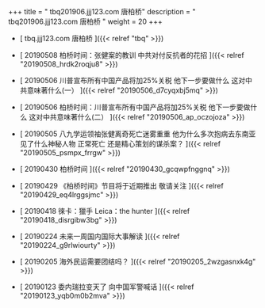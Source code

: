 +++
title = "  tbq201906.jjj123.com 唐柏桥"
description = "  tbq201906.jjj123.com 唐柏桥  "
weight = 20
+++



* [   tbq.jjj123.com 唐柏桥 ]({{< relref "tbq" >}})


* [ 20190508  柏桥时间：张健案的教训 中共对付反抗者的花招  ]({{< relref "20190508_hrdk2roqju8" >}})


* [ 20190506  川普宣布所有中国产品将加25%关税 他下一步要做什么 这对中共意味著什么(一）  ]({{< relref "20190506_d7cyqxbj5mq" >}})


* [ 20190506  柏桥时间：川普宣布所有中国产品将加25%关税 他下一步要做什么 这对中共意味著什么(二）  ]({{< relref "20190506_ap_oczojoza" >}})


* [ 20190505  八九学运领袖张健离奇死亡迷雾重重 他为什么多次抱病去东南亚 见了什么神秘人物 正常死亡 还是精心策划的谋杀案？  ]({{< relref "20190505_psmpx_frrgw" >}})


* [ 20190430  柏桥时间  ]({{< relref "20190430_gcqwpfnggnq" >}})


* [ 20190429  《柏桥时间》节目将于近期推出 敬请关注  ]({{< relref "20190429_eq4lrggsjmc" >}})


* [ 20190418  徠卡：獵手 Leica：the hunter  ]({{< relref "20190418_disrgibw3bg" >}})


* [ 20190224  未来一周国内国际大事解读  ]({{< relref "20190224_g9rlwiourty" >}})


* [ 20190205  海外民运需要团结吗？  ]({{< relref "20190205_2wzgasnxk4g" >}})


* [ 20190123  委内瑞拉变天了 向中国军警喊话  ]({{< relref "20190123_yqb0m0b2mva" >}})


